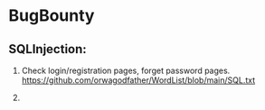 # BugBounty


## SQLInjection:

1. Check login/registration pages, forget password pages. https://github.com/orwagodfather/WordList/blob/main/SQL.txt

2. 
